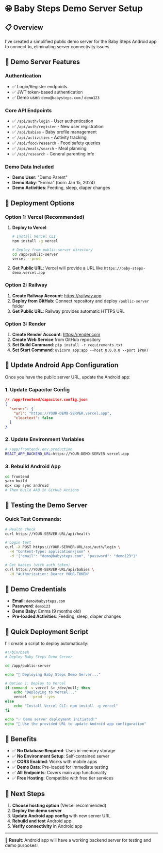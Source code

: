 # 🌐 Baby Steps Demo Server Setup

## 📋 Overview

I've created a simplified public demo server for the Baby Steps Android app to connect to, eliminating server connectivity issues.

## 🚀 Demo Server Features

### **Authentication**
- ✅ Login/Register endpoints
- ✅ JWT token-based authentication  
- ✅ Demo user: `demo@babysteps.com` / `demo123`

### **Core API Endpoints**
- ✅ `/api/auth/login` - User authentication
- ✅ `/api/auth/register` - New user registration
- ✅ `/api/babies` - Baby profile management
- ✅ `/api/activities` - Activity tracking
- ✅ `/api/food/research` - Food safety queries
- ✅ `/api/meals/search` - Meal planning
- ✅ `/api/research` - General parenting info

### **Demo Data Included**
- **Demo User**: "Demo Parent" 
- **Demo Baby**: "Emma" (born Jan 15, 2024)
- **Demo Activities**: Feeding, sleep, diaper changes

## 🔧 Deployment Options

### **Option 1: Vercel (Recommended)**

1. **Deploy to Vercel**:
   ```bash
   # Install Vercel CLI
   npm install -g vercel
   
   # Deploy from public-server directory
   cd /app/public-server
   vercel --prod
   ```

2. **Get Public URL**: Vercel will provide a URL like `https://baby-steps-demo.vercel.app`

### **Option 2: Railway**

1. **Create Railway Account**: https://railway.app
2. **Deploy from GitHub**: Connect repository and deploy `/public-server` folder
3. **Get Public URL**: Railway provides automatic HTTPS URL

### **Option 3: Render**

1. **Create Render Account**: https://render.com
2. **Create Web Service** from GitHub repository
3. **Set Build Command**: `pip install -r requirements.txt`
4. **Set Start Command**: `uvicorn app:app --host 0.0.0.0 --port $PORT`

## 📱 Update Android App Configuration

Once you have the public server URL, update the Android app:

### **1. Update Capacitor Config**
```json
// /app/frontend/capacitor.config.json
{
  "server": {
    "url": "https://YOUR-DEMO-SERVER.vercel.app",
    "cleartext": false
  }
}
```

### **2. Update Environment Variables**
```bash
# /app/frontend/.env.production
REACT_APP_BACKEND_URL=https://YOUR-DEMO-SERVER.vercel.app
```

### **3. Rebuild Android App**
```bash
cd frontend
yarn build
npx cap sync android
# Then build AAB in GitHub Actions
```

## 🧪 Testing the Demo Server

### **Quick Test Commands**:

```bash
# Health check
curl https://YOUR-SERVER-URL/api/health

# Login test
curl -X POST https://YOUR-SERVER-URL/api/auth/login \
  -H "Content-Type: application/json" \
  -d '{"email": "demo@babysteps.com", "password": "demo123"}'

# Get babies (with auth token)
curl https://YOUR-SERVER-URL/api/babies \
  -H "Authorization: Bearer YOUR-TOKEN"
```

## 📲 Demo Credentials

- **Email**: `demo@babysteps.com`
- **Password**: `demo123`
- **Demo Baby**: Emma (9 months old)
- **Pre-loaded Activities**: Feeding, sleep, diaper changes

## 🔄 Quick Deployment Script

I'll create a script to deploy automatically:

```bash
#!/bin/bash
# Deploy Baby Steps Demo Server

cd /app/public-server

echo "🚀 Deploying Baby Steps Demo Server..."

# Option 1: Deploy to Vercel
if command -v vercel &> /dev/null; then
    echo "Deploying to Vercel..."
    vercel --prod --yes
else
    echo "Install Vercel CLI: npm install -g vercel"
fi

echo "✅ Demo server deployment initiated!"
echo "🔗 Use the provided URL to update Android app configuration"
```

## 🎯 Benefits

- ✅ **No Database Required**: Uses in-memory storage
- ✅ **No Environment Setup**: Self-contained server
- ✅ **CORS Enabled**: Works with mobile apps
- ✅ **Demo Data**: Pre-loaded for immediate testing
- ✅ **All Endpoints**: Covers main app functionality
- ✅ **Free Hosting**: Compatible with free tier services

## 📝 Next Steps

1. **Choose hosting option** (Vercel recommended)
2. **Deploy the demo server**
3. **Update Android app config** with new server URL
4. **Rebuild and test** Android app
5. **Verify connectivity** in Android app

---

**🌟 Result**: Android app will have a working backend server for testing and demo purposes!